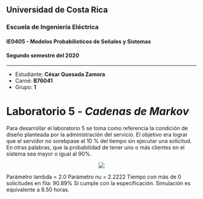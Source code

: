 ## Universidad de Costa Rica
### Escuela de Ingeniería Eléctrica
#### IE0405 - Modelos Probabilísticos de Señales y Sistemas

#### Segundo semestre del 2020

---

* Estudiante: **César Quesada Zamora**
* Carné: **B76041**
* Grupo: **1**


# Laboratorio  5 - *Cadenas de Markov* 

Para desarrollar el laboratorio 5 se toma como referencia la condición de diseño planteada por la administración del servicio. El objetivo era lograr que el servidor no sorebpase
el 10 % del tiempo sin ejecutar una solicitud. En otras palabras, que la probabilidad de tener uno o más clientes en el sistema sea mayor o igual al 90%.

<p align="center">
<img src="https://render.githubusercontent.com/render/math?math= P(5 o más clientes en el sistema) ">


Parámetro lambda = 2.0
Parámetro nu = 2.2222
Tiempo con más de 0 solicitudes en fila:
	 90.89%
	 Sí cumple con la especificación.
Simulación es equivalente a 8.50 horas.
